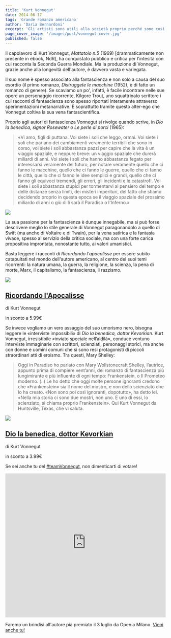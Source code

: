 ```yaml
---
title: 'Kurt Vonnegut'
date: 2014-06-17
tags: 'Grande romanzo americano'
author: 'Daria Bernardoni'
excerpt: 'Gli artisti sono utili alla società proprio perché sono così sensibili. Anzi, sono ipersensibili. Cadono stecchiti come i canarini nelle miniere di carbone sature di gas velenoso, molto prima che i tipi più robusti si rendano conto che la situazione sta diventano pericolosa. (Kurt Vonnegut)'
page_cover_image: '/images/post/vonnegut-cover.jpg'
published: false
---
```


Il capolavoro di Kurt Vonnegut, <em>Mattatoio n.5</em> (1969) [drammaticamente non presente in ebook, NdR], ha conquistato pubblico e critica per l'intesità con cui racconta la Seconda Guerra Mondiale. Ma la produzione di Vonnegut, grazie anche alla longevità dell'autore, è davvero vasta e variegata.

Il suo nome è spesso associato alla fantascienza e non solo a causa del suo esordio (il primo romanzo, <em>Distruggete le macchine</em> (1952), è di fatto un romanzo di genere). 
Se scaviamo un po', infatti, è facile incontrare nelle sue opere un personaggio ricorrente, Kilgore Trout, uno squattrinato scrittore i cui racconti di fantascienza sono spesso riportati interamente attraverso sperimentazioni metanarrative. È soprattutto tramite questo alter-ego che Vonnegut coltiva la sua vena fantascientifica.

Proprio agli autori di fantascienza Vonnegut si rivolge quando scrive, in <em>Dio la benedica, signor Rosewater o Le perle ai porci</em> (1965):

> «Vi amo, figli di puttana. Voi siete i soli che leggo, ormai. Voi siete i soli che parlano dei cambiamenti veramente terribili che sono in corso, voi siete i soli abbastanza pazzi per capire che la vita è un viaggio spaziale, e neppure breve: un viaggio spaziale che durerà miliardi di anni. Voi siete i soli che hanno abbastanza fegato per interessarsi veramente del futuro, per notare veramente quello che ci fanno le macchine, quello che ci fanno le guerre, quello che ci fanno le città, quello che ci fanno le idee semplici e grandi, quello che cí fanno gli equivoci tremendi, gli errori, gli incidenti e le catastrofi. Voi siete i soli abbastanza stupidi per tormentarvi al pensiero del tempo e delle distanze senza limiti, dei misteri imperituri, del fatto che stiamo decidendo proprio in questa epoca se il viaggio spaziale del prossimo miliardo di anni o giù di lì sarà il Paradiso o l'Inferno.»

<div class="article_full_width">
  <img src="/images/post/vonnegut.jpg">
</div>

La sua passione per la fantascienza è dunque innegabile, ma si può forse descrivere meglio lo stile generale di Vonnegut paragonandolo a quello di Swift (ma anche di Voltaire e di Twain), per la vena satirica e la fantasia vivace, spesso al servizio della critica sociale, ma con una forte carica propositiva improntata, nonostante tutto, ai valori umanistici.

Basta leggere i racconti di <em>Ricordando l'apocalisse</em> per essere subito catapultati nel mondo dell'autore americano, al centro dei suoi temi ricorrenti: la natura umana, la guerra, la religione, la scienza, la pena di morte, Marx, il capitalismo, la fantascienza, il razzismo. 

<div class="article__ebook_box">
  <div class="article__ebook_box__book">
    <a href="http://www.bookrepublic.it/book/9788807945311-ricordando-lapocalisse/">
      <img src="/images/book/9788807945311.jpg">
    </a>
  </div>
  <div class="article__ebook_box__meta">
    <a href="http://www.bookrepublic.it/book/9788807945311-ricordando-lapocalisse/">
      <h2>Ricordando l'Apocalisse</h2>
    </a>
    <p>di Kurt Vonnegut</p>
    <p>in sconto a 5.99&euro;</p>
  </div>
</div>

Se invece vogliamo un vero assaggio del suo umorismo nero, bisogna leggere le «interviste impossibili» di <em>Dio la benedica, dottor Kevorkian</em>. 
Kurt Vonnegut, irresistibile «inviato speciale nell’aldilà», conduce ventuno interviste immaginarie con scrittori, scienziati, personaggi storici, ma anche con donne e uomini comuni che si sono resi protagonisti di piccoli straordinari atti di eroismo. 
Tra questi, Mary Shelley:

> Oggi in Paradiso ho parlato con Mary Wollstonecraft Shelley, l’autrice, appunto prima di compiere vent’anni, del romanzo di fantascienza più lungimirante e più influente di ogni tempo: Frankenstein, o Il Prometeo moderno. (..) Le ho detto che oggi molte persone ignoranti credono che «Frankenstein» sia il nome del mostro, e non dello scienziato che lo ha creato.
«Non sono poi così ignoranti, dopotutto», ha detto lei. «Nella mia storia ci sono due mostri, non uno. E uno di essi, lo scienziato, si chiama proprio Frankenstein».
Qui Kurt Vonnegut da Huntsville, Texas, che vi saluta.

<div class="article__ebook_box">
  <div class="article__ebook_box__book">
    <a href="http://www.bookrepublic.it/book/9788875214463-dio-la-benedica-dottor-kevorkian/">
      <img src="/images/book/9788875214463.jpg">
    </a>
  </div>
  <div class="article__ebook_box__meta">
    <a href="http://www.bookrepublic.it/book/9788875214463-dio-la-benedica-dottor-kevorkian/">
      <h2>Dio la benedica, dottor Kevorkian</h2>
    </a>
    <p>di Kurt Vonnegut</p>
    <p>in sconto a 3.99&euro;</p>
  </div>
</div>

Se sei anche tu del <a href="https://twitter.com/hashtag/TeamVonnegut?src=hash">#teamVonnegut</a>, non dimenticarti di votare!

<iframe seamless="seamless" style="border: none; overflow: hidden;" height="450" width="100%" scrolling="no" src="http://assets-polarb-com.a.ssl.fastly.net/api/v4/publishers/filodaria/embedded_polls/iframe?poll_id=185460"></iframe>

Faremo un brindisi all'autore pià premiato il 3 luglio da Open a Milano. <a href="http://live.bookrepublic.it">Vieni anche tu!</a>

